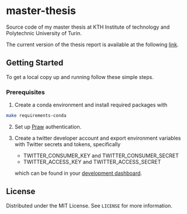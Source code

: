 <!-- ABOUT THE PROJECT -->

# master-thesis

Source code of my master thesis at KTH Institute of technology and Polytechnic University of Turin.

The current version of the thesis report is available at the following [link](https://drive.google.com/file/d/1JCwNjQNW-FDqSqdSn5DvGlCzF\_8CkJTg).

<!-- ### Built With -->

<!--  -->

<!-- * []() -->

<!-- * []() -->

<!-- * []() -->

<!--  -->

<!--  -->

<!-- GETTING STARTED -->

## Getting Started

To get a local copy up and running follow these simple steps.

### Prerequisites

1.  Create a conda environment and install required packages with

```sh
make requirements-conda
```

2.  Set up [Praw](https://praw.readthedocs.io/en/latest/getting_started/configuration/prawini.html) authentication.

3.  Create a twitter developer account and export environment variables with Twitter secrets and tokens, specifically

    *   TWITTER_CONSUMER_KEY and  TWITTER_CONSUMER_SECRET
    *   TWITTER_ACCESS_KEY and TWITTER_ACCESS_SECRET

    which can be found in your [development dashboard](https://developer.twitter.com/en/portal/dashboard).

<!-- ### Installation -->

<!--  -->

<!-- 1. Clone the repo -->

<!--    ```sh -->

<!--    git clone https://github.com/github_username/repo_name.git -->

<!--    ``` -->

<!-- 2. Install NPM packages -->

<!--    ```sh -->

<!--    npm install -->

<!--    ``` -->

<!--  -->

<!-- USAGE EXAMPLES -->

<!-- ## Usage -->

<!--  -->

<!-- Use this space to show useful examples of how a project can be used. Additional screenshots, code examples and demos work well in this space. You may also link to more resources. -->

<!--  -->

<!-- _For more examples, please refer to the [Documentation](https://example.com)_ -->

<!--  -->

<!--  -->

<!-- LICENSE -->

## License

Distributed under the MIT License. See `LICENSE` for more information.

<!-- ACKNOWLEDGEMENTS -->

<!-- ## Acknowledgements -->

<!--  -->

<!-- * []() -->

<!-- * []() -->

<!-- * []() -->

<!--  -->

<!--  -->

<!--  -->

<!-- [> MARKDOWN LINKS & IMAGES <] -->

<!-- [> https://www.markdownguide.org/basic-syntax/#reference-style-links <] -->

<!-- [contributors-shield]: https://img.shields.io/github/contributors/github_username/repo.svg?style=for-the-badge -->

<!-- [contributors-url]: https://github.com/github_username/repo/graphs/contributors -->

<!-- [forks-shield]: https://img.shields.io/github/forks/github_username/repo.svg?style=for-the-badge -->

<!-- [forks-url]: https://github.com/github_username/repo/network/members -->

<!-- [stars-shield]: https://img.shields.io/github/stars/github_username/repo.svg?style=for-the-badge -->

<!-- [stars-url]: https://github.com/github_username/repo/stargazers -->

<!-- [issues-shield]: https://img.shields.io/github/issues/github_username/repo.svg?style=for-the-badge -->

<!-- [issues-url]: https://github.com/github_username/repo/issues -->

<!-- [license-shield]: https://img.shields.io/github/license/github_username/repo.svg?style=for-the-badge -->

<!-- [license-url]: https://github.com/github_username/repo/blob/master/LICENSE.txt -->

<!-- [linkedin-shield]: https://img.shields.io/badge/-LinkedIn-black.svg?style=for-the-badge&logo=linkedin&colorB=555 -->

<!-- [linkedin-url]: https://linkedin.com/in/github_username -->

